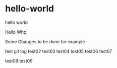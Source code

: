 # hello-world
hello world

Hello Whp

Some Changes to be done for example

test git log
test02
test03
test04
test05
test06
test07

test08
test09